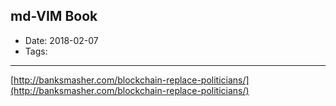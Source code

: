 ## md-VIM Book

* Date: 2018-02-07
* Tags: 


---
[http://banksmasher.com/blockchain-replace-politicians/](http://banksmasher.com/blockchain-replace-politicians/)

